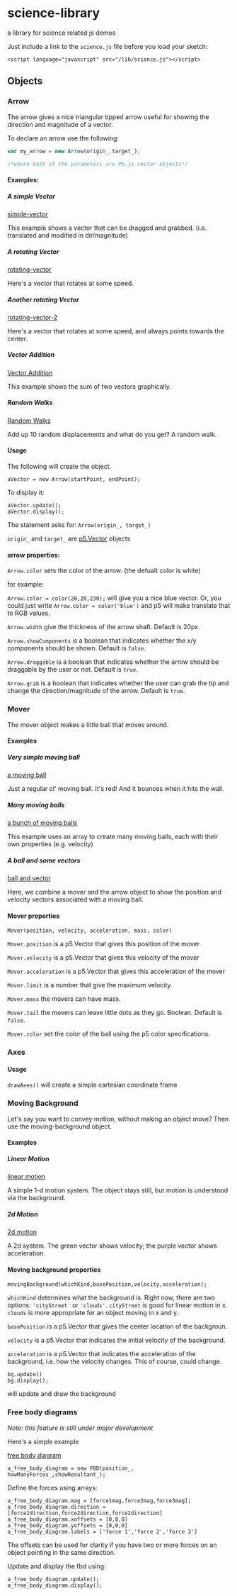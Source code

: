 # science-library

a library for science related js demos

Just include a link to the `science.js` file before you load your sketch:

  ```
  <script language="javascript" src="/lib/science.js"></script>
  ```


## Objects

### Arrow

The arrow gives a nice triangular tipped arrow useful for showing the direction and magnitude of a vector.

To declare an arrow use the following:
```javascript
var my_arrow = new Arrow(origin_,target_);

/*where both of the parameters are P5.js vector objects*/
```
#### Examples:

##### A simple Vector
[simple-vector](http://ccny-physics-sims.github.io/science-library/examples/simple-vector/)

This example shows a vector that can be dragged and grabbed. (i.e. translated and modified in dir/magnitude)

##### A rotating Vector
[rotating-vector](http://ccny-physics-sims.github.io/science-library/examples/rotating-vector/)

Here's a vector that rotates at some speed.

##### Another rotating Vector
[rotating-vector-2](http://ccny-physics-sims.github.io/science-library/examples/rotating-vector-2/)

Here's a vector that rotates at some speed, and always points towards the center.

##### Vector Addition
[Vector Addition ](http://ccny-physics-sims.github.io/science-library/examples/vector-addition/)

This example shows the sum of two vectors graphically.

##### Random Walks
[Random Walks](http://ccny-physics-sims.github.io/science-library/examples/random-walk/)

Add up 10 random displacements and what do you get? A random walk.

#### Usage

The following will create the object.
```
aVector = new Arrow(startPoint, endPoint);
```
To display it:
```
aVector.update();
aVector.display();
```


The statement asks for: `Arrow(origin_, target_)`

`origin_` and `target_` are [p5.Vector](http://p5js.org/reference/#/p5.Vector) objects

#### arrow properties:

`Arrow.color` sets the color of the arrow. (the defualt color is white)

for example:

`Arrow.color = color(20,20,230);` will give you a nice blue vector. Or, you could just write `Arrow.color = color('blue')` and p5 will make translate that to RGB values.

`Arrow.width` give the thickness of the arrow shaft. Default is 20px.

`Arrow.showComponents` is a boolean that indicates whether the x/y components should be shown. Default is `false`.

`Arrow.draggable` is a boolean that indicates whether the arrow should be draggable by the user or not. Default is `true`.

`Arrow.grab` is a boolean that indicates whether the user can grab the tip and change the direction/magnitude of the arrow. Default is `true`.

### Mover

The mover object makes a little ball that moves around.

#### Examples

##### Very simple moving ball

[a moving ball](http://ccny-physics-sims.github.io/science-library/examples/moving-ball/)

Just a regular ol' moving ball. It's red! And it bounces when it hits the wall.

##### Many moving balls

[a bunch of moving balls](http://ccny-physics-sims.github.io/science-library/examples/moving-balls/)

This example uses an array to create many moving balls, each with their own properties (e.g. velocity)

##### A ball and some vectors

[ball and vector](http://ccny-physics-sims.github.io/science-library/examples/moving-ball-vector/)

Here, we combine a mover and the arrow object to show the position and velocity vectors associated with a moving ball.

#### Mover properties

`Mover(position, velocity, acceleration, mass, color)`

`Mover.position` is a p5.Vector that gives this position of the mover

`Mover.velocity` is a p5.Vector that gives this velocity of the mover

`Mover.acceleration` is a p5.Vector that gives this acceleration of the mover

`Mover.limit` is a number that give the maximum velocity.

`Mover.mass` the movers can have mass.

`Mover.tail` the movers can leave little dots as they go. Boolean. Default is `false`.

`Mover.color` set the color of the ball using the p5 color specifications.

### Axes

#### Usage

`drawAxes()` will create a simple cartesian coordinate frame

### Moving Background

Let's say you want to convey motion, without making an object move? Then use the moving-background object.

#### Examples

##### Linear Motion
[linear motion](http://ccny-physics-sims.github.io/science-library/examples/moving-background-cityStreet/)

A simple 1-d motion system. The object stays still, but motion is understood via the background.

##### 2d Motion
[2d motion](http://ccny-physics-sims.github.io/science-library/examples/moving-background-clouds/)

A 2d system. The green vector shows velocity; the purple vector shows acceleration.

#### Moving background properties

`movingBackground(whichKind,basePosition,velocity,acceleration);`

`whichKind` determines what the background is. Right now, there are two options: `'cityStreet'` or `'clouds'`. `cityStreet` is good for linear motion in x. `clouds` is more appropriate for an object moving in x and y.

`basePosition` is a p5.Vector that gives the center location of the backgroun.

`velocity` is a p5.Vector that indicates the initial velocity of the background.

`acceleration` is a p5.Vector that indicates the acceleration of the background, i.e. how the velocity changes. This of course, could change.

```
bg.update()
bg.display();
```

will update and draw the background


### Free body diagrams

*Note: this feature is still under major development*

Here's a simple example

[free body diagram](http://ccny-physics-sims.github.io/science-library/examples/free-body-diagram/)

`a_free_body_diagram = new FBD(position_, howManyForces_,showResultant_);`


Define the forces using arrays:

```
a_free_body_diagram.mag = [force1mag,force2mag,force3mag];
a_free_body_diagram.direction = [force1direction,force2direction,force2direction]
a_free_body_diagram.xoffsets = [0,0,0]
a_free_body_diagram.yoffsets = [0,0,0]
a_free_body_diagram.labels = ['force 1','force 2','force 3']
```

The offsets can be used for clarity if you have two or more forces on an object pointing in the same direction.

Update and display the fbd using:

```
a_free_body_diagram.update();
a_free_body_diagram.display();
```
